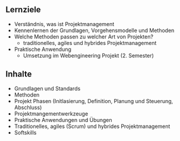 ## Lernziele
- Verständnis, was ist Projektmanagement
- Kennenlernen der Grundlagen, Vorgehensmodelle und Methoden
- Welche Methoden passen zu welcher Art von Projekten?
	- traditionelles, agiles und hybrides Projektmanagement
- Praktische Anwendung
	- Umsetzung im Webengineering Projekt (2. Semester)
## Inhalte
- Grundlagen und Standards
- Methoden
- Projekt Phasen (Initlasierung, Definition, Planung und Steuerung, Abschluss)
- Projektmangementwerkzeuge
- Praktische Anwendungen und Übungen
- Traditionelles, agiles (Scrum) und hybrides Projektmanagement
- Softskills
